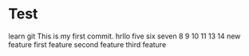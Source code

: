 # Test
learn git
This is my first commit.
hrllo
five
six
seven
8
9
10
11
13
14
new feature
first feature
second feature
third feature

